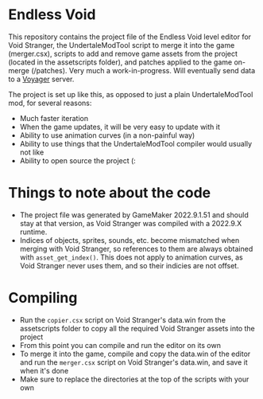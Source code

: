 # Endless Void
This repository contains the project file of the Endless Void level editor for Void Stranger, the UndertaleModTool script to merge it into the game (merger.csx), 
scripts to add and remove game assets from the project (located in the assetscripts folder), and patches applied to the game on-merge (/patches).
Very much a work-in-progress. Will eventually send data to a [Voyager](https://github.com/hexfae/voyager) server.

The project is set up like this, as opposed to just a plain UndertaleModTool mod, for several reasons:
- Much faster iteration
- When the game updates, it will be very easy to update with it
- Ability to use animation curves (in a non-painful way)
- Ability to use things that the UndertaleModTool compiler would usually not like
- Ability to open source the project (:

# Things to note about the code
- The project file was generated by GameMaker 2022.9.1.51 and should stay at that version, as Void Stranger was compiled with a 2022.9.X runtime.
- Indices of objects, sprites, sounds, etc. become mismatched when merging with Void Stranger, so references to them are always obtained with `asset_get_index()`.
This does not apply to animation curves, as Void Stranger never uses them, and so their indicies are not offset.

# Compiling
- Run the `copier.csx` script on Void Stranger's data.win from the assetscripts folder to copy all the required Void Stranger assets into the project
- From this point you can compile and run the editor on its own
- To merge it into the game, compile and copy the data.win of the editor and run the `merger.csx` script on Void Stranger's data.win, and save it when it's done
- Make sure to replace the directories at the top of the scripts with your own